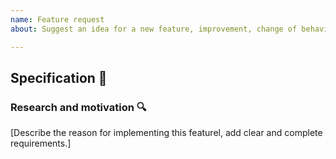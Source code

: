 ```yaml
---
name: Feature request
about: Suggest an idea for a new feature, improvement, change of behaviour, etc.

---
```


## Specification :notebook:

### Research and motivation :mag:
[Describe the reason for implementing this featurel, add clear and complete requirements.]
